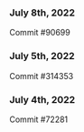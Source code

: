 ### July 8th, 2022

Commit #90699

### July 5th, 2022

Commit #314353


### July 4th, 2022

Commit #72281
